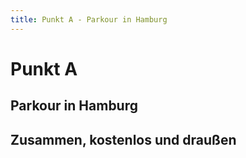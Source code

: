 ```yaml
---
title: Punkt A - Parkour in Hamburg
---
```

# Punkt&nbsp;A
## Parkour in Hamburg
## Zusammen, kostenlos und draußen
